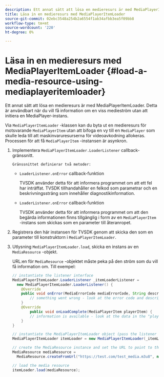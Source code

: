 ```yaml
---
description: Ett annat sätt att lösa en medieresurs är med MediaPlayerItemLoader. Detta är användbart när du vill få information om en viss medieström utan att initiera en MediaPlayer-instans.
title: Läsa in en medieresurs med MediaPlayerItemLoader
source-git-commit: 02ebc3548a254b2a6554f1ab34afbb3ea5f09bb8
workflow-type: tm+mt
source-wordcount: '220'
ht-degree: 0%

---
```


# Läsa in en medieresurs med MediaPlayerItemLoader {#load-a-media-resource-using-mediaplayeritemloader}

Ett annat sätt att lösa en medieresurs är med MediaPlayerItemLoader. Detta är användbart när du vill få information om en viss medieström utan att initiera en MediaPlayer-instans.

Via `MediaPlayerItemLoader` -klassen kan du byta ut en medieresurs för motsvarande `MediaPlayerItem` utan att bifoga en vy till en `MediaPlayer` som skulle leda till att maskinvaruresurserna för videoavkodning allokeras. Processen för att få `MediaPlayerItem` -instansen är asynkron.

1. Implementera `MediaPlayerItemLoader.LoaderListener` callback-gränssnitt.

       Gränssnittet definierar två metoder:
   
   * `LoaderListener.onError` callback-funktion

     TVSDK använder detta för att informera programmet om att ett fel har inträffat. TVSDK tillhandahåller en felkod som parametrar och en beskrivningssträng som innehåller diagnostikinformation.

   * `LoaderListener.onError` callback-funktion

     TVSDK använder detta för att informera programmet om att den begärda informationen finns tillgänglig i form av en `MediaPlayerItem` -instans som skickas som en parameter till återanropet.

1. Registrera den här instansen för TVSDK genom att skicka den som en parameter till konstruktorn i `MediaPlayerItemLoader`.
1. Utlysning `MediaPlayerItemLoader.load`, skicka en instans av en `MediaResource` -objekt.

   URL:en för `MediaResource` -objektet måste peka på den ström som du vill få information om. Till exempel:

   ```java
   // instantiate the listener interface 
   MediaPlayerItemLoader.LoaderListener _itemLoaderListener = 
     new MediaPlayerItemLoader.LoaderListener() { 
       @Override 
       public void onError(MediaErrorCode mediaErrorCode, String description) { 
           // something went wrong - look at the error code and description 
       } 
       @Override 
           public void onLoadComplete(MediaPlayerItem playerItem) { 
           // information is available - look at the data in the "playerItem" object 
       } 
   } 
   
   // instantiate the MediaPlayerItemLoader object (pass the listener as parameter) 
   MediaPlayerItemLoader itemLoader = new MediaPlayerItemLoader(_itemLoaderListener); 
   
   // create the MediaResource instance and set the URL to point to the actual media stream 
   MediaResource mediaResource =  
     MediaResource.createFromUrl("https://test.com/test_media.m3u8", null); 
   
   // load the media resource 
   itemLoader.load(mediaResource); 
   ```
